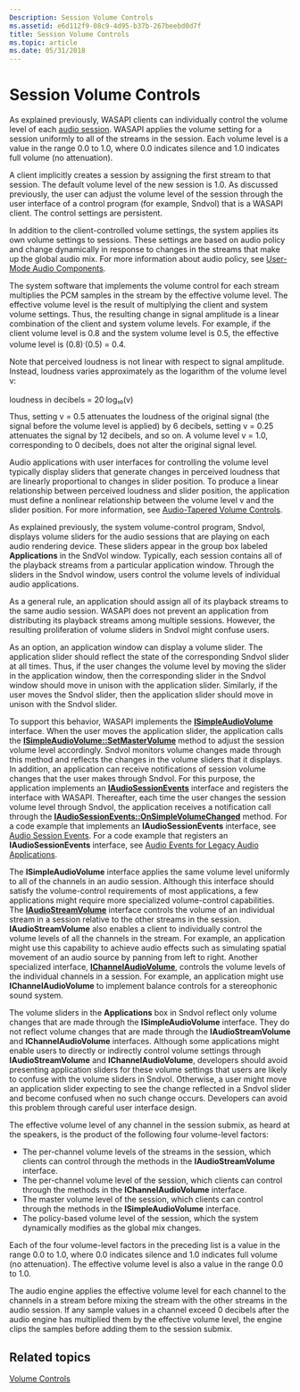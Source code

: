 ```yaml
---
Description: Session Volume Controls
ms.assetid: e6d112f9-08c9-4d95-b37b-267beebd0d7f
title: Session Volume Controls
ms.topic: article
ms.date: 05/31/2018
---
```


# Session Volume Controls

As explained previously, WASAPI clients can individually control the volume level of each [audio session](audio-sessions.md). WASAPI applies the volume setting for a session uniformly to all of the streams in the session. Each volume level is a value in the range 0.0 to 1.0, where 0.0 indicates silence and 1.0 indicates full volume (no attenuation).

A client implicitly creates a session by assigning the first stream to that session. The default volume level of the new session is 1.0. As discussed previously, the user can adjust the volume level of the session through the user interface of a control program (for example, Sndvol) that is a WASAPI client. The control settings are persistent.

In addition to the client-controlled volume settings, the system applies its own volume settings to sessions. These settings are based on audio policy and change dynamically in response to changes in the streams that make up the global audio mix. For more information about audio policy, see [User-Mode Audio Components](user-mode-audio-components.md).

The system software that implements the volume control for each stream multiplies the PCM samples in the stream by the effective volume level. The effective volume level is the result of multiplying the client and system volume settings. Thus, the resulting change in signal amplitude is a linear combination of the client and system volume levels. For example, if the client volume level is 0.8 and the system volume level is 0.5, the effective volume level is (0.8)<sup>.</sup>(0.5) = 0.4.

Note that perceived loudness is not linear with respect to signal amplitude. Instead, loudness varies approximately as the logarithm of the volume level v:

loudness in decibels = 20<sup>.</sup>log₁₀(v)

Thus, setting v = 0.5 attenuates the loudness of the original signal (the signal before the volume level is applied) by 6 decibels, setting v = 0.25 attenuates the signal by 12 decibels, and so on. A volume level v = 1.0, corresponding to 0 decibels, does not alter the original signal level.

Audio applications with user interfaces for controlling the volume level typically display sliders that generate changes in perceived loudness that are linearly proportional to changes in slider position. To produce a linear relationship between perceived loudness and slider position, the application must define a nonlinear relationship between the volume level v and the slider position. For more information, see [Audio-Tapered Volume Controls](audio-tapered-volume-controls.md).

As explained previously, the system volume-control program, Sndvol, displays volume sliders for the audio sessions that are playing on each audio rendering device. These sliders appear in the group box labeled **Applications** in the SndVol window. Typically, each session contains all of the playback streams from a particular application window. Through the sliders in the Sndvol window, users control the volume levels of individual audio applications.

As a general rule, an application should assign all of its playback streams to the same audio session. WASAPI does not prevent an application from distributing its playback streams among multiple sessions. However, the resulting proliferation of volume sliders in Sndvol might confuse users.

As an option, an application window can display a volume slider. The application slider should reflect the state of the corresponding Sndvol slider at all times. Thus, if the user changes the volume level by moving the slider in the application window, then the corresponding slider in the Sndvol window should move in unison with the application slider. Similarly, if the user moves the Sndvol slider, then the application slider should move in unison with the Sndvol slider.

To support this behavior, WASAPI implements the [**ISimpleAudioVolume**](/windows/desktop/api/Audioclient/nn-audioclient-isimpleaudiovolume) interface. When the user moves the application slider, the application calls the [**ISimpleAudioVolume::SetMasterVolume**](/windows/desktop/api/Audioclient/nf-audioclient-isimpleaudiovolume-setmastervolume) method to adjust the session volume level accordingly. Sndvol monitors volume changes made through this method and reflects the changes in the volume sliders that it displays. In addition, an application can receive notifications of session volume changes that the user makes through Sndvol. For this purpose, the application implements an [**IAudioSessionEvents**](/windows/desktop/api/Audiopolicy/nn-audiopolicy-iaudiosessionevents) interface and registers the interface with WASAPI. Thereafter, each time the user changes the session volume level through Sndvol, the application receives a notification call through the [**IAudioSessionEvents::OnSimpleVolumeChanged**](/windows/desktop/api/Audiopolicy/nf-audiopolicy-iaudiosessionevents-onsimplevolumechanged) method. For a code example that implements an **IAudioSessionEvents** interface, see [Audio Session Events](audio-session-events.md). For a code example that registers an **IAudioSessionEvents** interface, see [Audio Events for Legacy Audio Applications](audio-events-for-legacy-audio-applications.md).

The **ISimpleAudioVolume** interface applies the same volume level uniformly to all of the channels in an audio session. Although this interface should satisfy the volume-control requirements of most applications, a few applications might require more specialized volume-control capabilities. The [**IAudioStreamVolume**](/windows/desktop/api/Audioclient/nn-audioclient-iaudiostreamvolume) interface controls the volume of an individual stream in a session relative to the other streams in the session. **IAudioStreamVolume** also enables a client to individually control the volume levels of all the channels in the stream. For example, an application might use this capability to achieve audio effects such as simulating spatial movement of an audio source by panning from left to right. Another specialized interface, [**IChannelAudioVolume**](/windows/desktop/api/Audioclient/nn-audioclient-ichannelaudiovolume), controls the volume levels of the individual channels in a session. For example, an application might use **IChannelAudioVolume** to implement balance controls for a stereophonic sound system.

The volume sliders in the **Applications** box in Sndvol reflect only volume changes that are made through the **ISimpleAudioVolume** interface. They do not reflect volume changes that are made through the **IAudioStreamVolume** and **IChannelAudioVolume** interfaces. Although some applications might enable users to directly or indirectly control volume settings through **IAudioStreamVolume** and **IChannelAudioVolume**, developers should avoid presenting application sliders for these volume settings that users are likely to confuse with the volume sliders in Sndvol. Otherwise, a user might move an application slider expecting to see the change reflected in a Sndvol slider and become confused when no such change occurs. Developers can avoid this problem through careful user interface design.

The effective volume level of any channel in the session submix, as heard at the speakers, is the product of the following four volume-level factors:

-   The per-channel volume levels of the streams in the session, which clients can control through the methods in the **IAudioStreamVolume** interface.
-   The per-channel volume level of the session, which clients can control through the methods in the **IChannelAudioVolume** interface.
-   The master volume level of the session, which clients can control through the methods in the **ISimpleAudioVolume** interface.
-   The policy-based volume level of the session, which the system dynamically modifies as the global mix changes.

Each of the four volume-level factors in the preceding list is a value in the range 0.0 to 1.0, where 0.0 indicates silence and 1.0 indicates full volume (no attenuation). The effective volume level is also a value in the range 0.0 to 1.0.

The audio engine applies the effective volume level for each channel to the channels in a stream before mixing the stream with the other streams in the audio session. If any sample values in a channel exceed 0 decibels after the audio engine has multiplied them by the effective volume level, the engine clips the samples before adding them to the session submix.

## Related topics

<dl> <dt>

[Volume Controls](volume-controls.md)
</dt> </dl>

 

 



